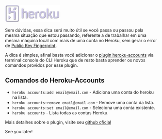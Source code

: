 [![Heroku](images/heroku.jpg "Heroku")](http://heroku.com "Heroku") 

Sem dúvidas, essa dica será muito útil se você passa ou passou pela mesma situação que estou passando, referente a de trabalhar em uma mesma máquina local com mais de uma conta no Heroku, sem gerar o error de [Public Key Fingerprint](http://en.wikipedia.org/wiki/Public_key_fingerprint "Public Key Fingerprint").

A dica é simples, afinal basta você adicionar o [plugin heroku-accounts](https://github.com/ddollar/heroku-accounts "Github Heroku-Accounts") via terminal console do CLI Heroku que de resto basta aprender os novos comandos providos por esse plugin.

## Comandos do Heroku-Accounts

*   `heroku accounts:add email@email.com` - Adiciona uma conta do heroku na lista.
*   `heroku accounts:remove email@email.com` - Remove uma conta da lista.
*   `heroku accounts:set email@email.com` - Seleciona uma conta existente.
*   `heroku accounts` - Lista todas as contas Heroku.

Mais detalhes sobre o plugin, visite seu [github oficial](https://github.com/ddollar/heroku-accounts "Github Heroku-Accounts")

See you later!